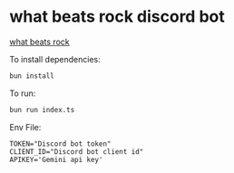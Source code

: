 # what beats rock discord bot

[what beats rock](https://www.whatbeatsrock.com/)

To install dependencies:

```bash
bun install
```

To run:

```bash
bun run index.ts
```

Env File:

```env
TOKEN="Discord bot token"
CLIENT_ID="Discord bot client id"
APIKEY='Gemini api key'
```